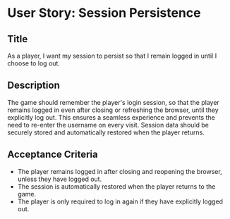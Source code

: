 
# User Story: Session Persistence

## Title
As a player, I want my session to persist so that I remain logged in until I choose to log out.

## Description
The game should remember the player's login session, so that the player remains logged in even after closing or refreshing the browser, until they explicitly log out. This ensures a seamless experience and prevents the need to re-enter the username on every visit. Session data should be securely stored and automatically restored when the player returns.

## Acceptance Criteria
- The player remains logged in after closing and reopening the browser, unless they have logged out.
- The session is automatically restored when the player returns to the game.
- The player is only required to log in again if they have explicitly logged out.
